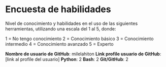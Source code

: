 # Encuesta de habilidades

Nivel de conocimiento y habilidades en el uso de las siguientes herramientas, utilizando una escala del 1 al 5, donde:

1 = No tengo conocimiento
2 = Conocimiento básico
3 = Conocimiento intermedio
4 = Conocimiento avanzado
5 = Experto

**Nombre de usuario de GitHub**: milelahiton
**Link profile usuario de GitHub**: [link al profile del usuario]
**Python**: 2
**Bash**: 2
**Git/GitHub**: 2
